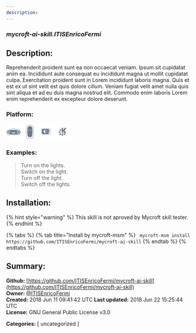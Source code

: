 ```yaml
---
description: 
---
```


### _mycroft-ai-skill.ITISEnricoFermi_  
## Description:  
Reprehenderit proident sunt ea non occaecat veniam. Ipsum sit cupidatat anim ea. Incididunt aute consequat eu incididunt magna ut mollit cupidatat culpa. Exercitation proident sunt in Lorem incididunt laboris magna. Quis et est ex ut sint velit est quis dolore cillum. Veniam fugiat velit amet nulla quis sint aliqua et ad eu duis magna nostrud elit. Commodo enim laboris Lorem enim reprehenderit ex excepteur dolore deserunt.  
  
  
### Platform:  
 ![Mark I](../.gitbook/assets/mark-1-icon.png)  ![Mark II](../.gitbook/assets/mark-2-icon.png)  ![Picroft](../.gitbook/assets/picroft-icon.png)  ![plasmoid](../.gitbook/assets/kde.png)   
### Examples:  
> Turn on the lights.  
> Switch on the light.  
> Turn off the light.  
> Switch off the lights.  
  
## Installation:  
{% hint style="warning" %}
This skill is not aproved by Mycroft skill tester.
{% endhint %}
    
{% tabs %}
{% tab title="Install by mycroft-msm" %}
``` mycroft-msm install https://github.com/ITISEnricoFermi/mycroft-ai-skill```
{% endtab %}
  {% endtabs %}
    
## Summary:  
**Github:** [https://github.com/ITISEnricoFermi/mycroft-ai-skill](https://github.com/ITISEnricoFermi/mycroft-ai-skill)  
**Owner:** [@ITISEnricoFermi](https://github.com/ITISEnricoFermi)  
**Created:** 2018 Jun 11 09:41:42 UTC  **Last updated:** 2018 Jun 22 15:25:44 UTC  
**License:** GNU General Public License v3.0  
  
**Categories:** [ uncategorized ]   
